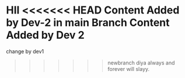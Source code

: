 HII
<<<<<<< HEAD
Content Added by Dev-2 in main Branch
Content Added by Dev 2
=======
change by dev1
>>>>>>> newbranch
diya always and forever will slayy.
